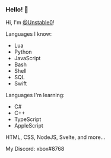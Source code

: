 ### Hello! 👋

Hi, I'm [@Unstable0](https://github.com/Unstable0)!

Languages I know:
- Lua
- Python
- JavaScript
- Bash
- Shell
- SQL
- Swift

Languages I'm learning:
- C#
- C++
- TypeScript
- AppleScript

HTML, CSS, NodeJS, Svelte, and more...

My Discord: xbox#8768
